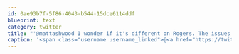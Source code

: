 ```yaml
---
id: 0ae93b7f-5f86-4043-b544-15dce6114ddf
blueprint: text
category: twitter
title: "'@mattashwood I wonder if it's different on Rogers. The issues I've heard have been with Telus, no Rogers LTE here"
caption: '<span class="username username_linked">@<a href="https://twitter.com/mattashwood" title="Matt Ashwood">mattashwood</a></span> I wonder if it''s different on Rogers. The issues I''ve heard have been with Telus, no Rogers LTE here'
---
```

